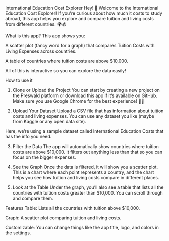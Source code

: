International Education Cost Explorer
Hey! 👋 Welcome to the International Education Cost Explorer! If you're curious about how much it costs to study abroad, this app helps you explore and compare tuition and living costs from different countries. 🌍💰

What is this app?
This app shows you:

A scatter plot (fancy word for a graph) that compares Tuition Costs with Living Expenses across countries.

A table of countries where tuition costs are above $10,000.

All of this is interactive so you can explore the data easily!

How to use it
1. Clone or Upload the Project
You can start by creating a new project on the Preswald platform or download this app if it’s available on GitHub. Make sure you use Google Chrome for the best experience! 🧑‍💻

2. Upload Your Dataset
Upload a CSV file that has information about tuition costs and living expenses. You can use any dataset you like (maybe from Kaggle or any open data site).

Here, we’re using a sample dataset called International Education Costs that has the info you need.

3. Filter the Data
The app will automatically show countries where tuition costs are above $10,000. It filters out anything less than that so you can focus on the bigger expenses.

4. See the Graph
Once the data is filtered, it will show you a scatter plot. This is a chart where each point represents a country, and the chart helps you see how tuition and living costs compare in different places.

5. Look at the Table
Under the graph, you’ll also see a table that lists all the countries with tuition costs greater than $10,000. You can scroll through and compare them.

Features
Table: Lists all the countries with tuition above $10,000.

Graph: A scatter plot comparing tuition and living costs.

Customizable: You can change things like the app title, logo, and colors in the settings.

